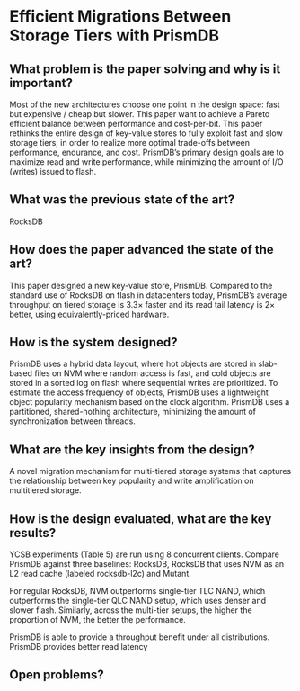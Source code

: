  

# Efficient Migrations Between Storage Tiers with PrismDB



## What problem is the paper solving and why is it important?

Most of the  new architectures choose one point in the design space: fast but expensive / cheap but slower. This paper want to achieve a Pareto efficient balance between performance and cost-per-bit. This paper rethinks the entire design of key-value stores to fully exploit fast and slow storage tiers, in order to realize more optimal trade-offs between performance, endurance, and cost. PrismDB’s primary design goals are to maximize read and write performance, while minimizing the amount of I/O (writes)  issued to flash.



## What was the previous state of the art?	

RocksDB



## How does the paper advanced the state of the art?

This paper designed a new key-value store, PrismDB. Compared to the standard use of RocksDB on flash in datacenters today, PrismDB’s average throughput on tiered storage is 3.3× faster and its read tail latency is 2× better, using equivalently-priced hardware.



## How is the system designed?

PrismDB uses a hybrid data layout, where hot objects are stored in slab-based files on NVM where random access is fast, and cold objects are stored in a sorted log on flash where sequential writes are prioritized.  To estimate the access frequency of objects, PrismDB uses a lightweight object popularity mechanism based on the clock algorithm.  PrismDB uses a partitioned, shared-nothing architecture, minimizing the amount of synchronization between threads.



## What are the key insights from the design?

A novel migration mechanism for multi-tiered storage systems that captures the relationship between key popularity and write amplification on multitiered storage.



## How is the design evaluated, what are the key results?

YCSB experiments (Table 5) are run using 8 concurrent clients. Compare PrismDB against three baselines:
RocksDB, RocksDB that uses NVM as an L2 read cache (labeled rocksdb-l2c) and Mutant.

For regular RocksDB, NVM outperforms single-tier TLC NAND, which outperforms the single-tier
QLC NAND setup, which uses denser and slower flash. Similarly, across the multi-tier setups, the higher the proportion of NVM, the better the performance.

PrismDB is able to provide a throughput benefit under all distributions. PrismDB provides better read latency

## Open problems? 

